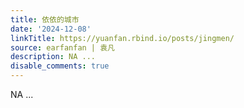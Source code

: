 ```yaml
---
title: 依依的城市
date: '2024-12-08'
linkTitle: https://yuanfan.rbind.io/posts/jingmen/
source: earfanfan | 袁凡
description: NA ...
disable_comments: true
---
```

NA ...